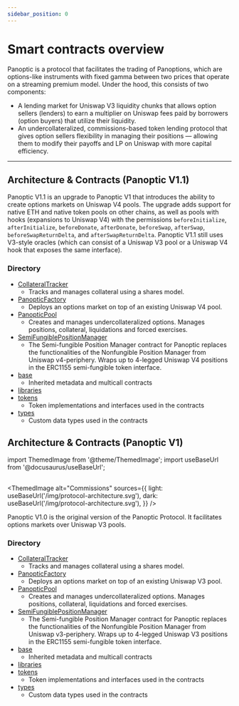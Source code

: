 ```yaml
---
sidebar_position: 0
---
```


# Smart contracts overview
Panoptic is a protocol that facilitates the trading of Panoptions, which are options-like instruments with fixed gamma between two prices that operate on a streaming premium model. Under the hood, this consists of two components:
- A lending market for Uniswap V3 liquidity chunks that allows option sellers (lenders) to earn a multiplier on Uniswap fees paid by borrowers (option buyers) that utilize their liquidity.
- An undercollateralized, commissions-based token lending protocol that gives option sellers flexibility in managing their positions — allowing them to modify their payoffs and LP on Uniswap with more capital efficiency.

---
## Architecture & Contracts (Panoptic V1.1)
Panoptic V1.1 is an upgrade to Panoptic V1 that introduces the ability to create options markets on Uniswap V4 pools. The upgrade adds support for native ETH and native token pools on other chains, as well as pools with hooks (expansions to Uniswap V4) with the permissions `beforeInitialize`, `afterInitialize`, `beforeDonate`, `afterDonate`, `beforeSwap`, `afterSwap`, `beforeSwapReturnDelta`, and `afterSwapReturnDelta`. Panoptic V1.1 still uses V3-style oracles (which can consist of a Uniswap V3 pool or a Uniswap V4 hook that exposes the same interface).
  
### Directory
- [CollateralTracker](/docs/developers/V1.1/contract.CollateralTracker)
  - Tracks and manages collateral using a shares model.
- [PanopticFactory](/docs/developers/V1.1/contract.PanopticFactory)
  - Deploys an options market on top of an existing Uniswap V4 pool. 
- [PanopticPool](/docs/developers/V1.1/contract.PanopticPool)
  - Creates and manages undercollateralized options. Manages positions, collateral, liquidations and forced exercises.
- [SemiFungiblePositionManager](/docs/developers/V1.1/contract.SemiFungiblePositionManager)
  - The Semi-fungible Position Manager contract for Panoptic replaces the functionalities of the Nonfungible Position Manager from Uniswap v4-periphery. Wraps up to 4-legged Uniswap V4 positions in the ERC1155 semi-fungible token interface.
- [base](/docs/developers/V1.1/base/abstract.Multicall)
  - Inherited metadata and multicall contracts
- [libraries](/docs/developers/V1.1/libraries/library.CallbackLib)
- [tokens](/docs/developers/V1.1/tokens/interfaces/interface.IERC20Partial)
  - Token implementations and interfaces used in the contracts
- [types](/docs/developers/V1.1/types/library.LeftRightLibrary)
  - Custom data types used in the contracts

## Architecture & Contracts (Panoptic V1)

import ThemedImage from '@theme/ThemedImage';
import useBaseUrl from '@docusaurus/useBaseUrl';

##
<ThemedImage
  alt="Commissions"
  sources={{
    light: useBaseUrl('/img/protocol-architecture.svg'),
    dark: useBaseUrl('/img/protocol-architecture.svg'),
  }}
/>

Panoptic V1.0 is the original version of the Panoptic Protocol. It facilitates options markets over Uniswap V3 pools.

### Directory
- [CollateralTracker](/docs/developers/V1.0/contract.CollateralTracker)
  - Tracks and manages collateral using a shares model.
- [PanopticFactory](/docs/developers/V1.0/contract.PanopticFactory)
  - Deploys an options market on top of an existing Uniswap V3 pool. 
- [PanopticPool](/docs/developers/V1.0/contract.PanopticPool)
  - Creates and manages undercollateralized options. Manages positions, collateral, liquidations and forced exercises.
- [SemiFungiblePositionManager](/docs/developers/V1.0/contract.SemiFungiblePositionManager)
  - The Semi-fungible Position Manager contract for Panoptic replaces the functionalities of the Nonfungible Position Manager from Uniswap v3-periphery. Wraps up to 4-legged Uniswap V3 positions in the ERC1155 semi-fungible token interface.
- [base](/docs/developers/V1.0/base/abstract.Multicall)
  - Inherited metadata and multicall contracts
- [libraries](/docs/developers/V1.0/libraries/library.CallbackLib)
- [tokens](/docs/developers/V1.0/tokens/interfaces/interface.IERC20Partial)
  - Token implementations and interfaces used in the contracts
- [types](/docs/developers/V1.0/types/library.LeftRightLibrary)
  - Custom data types used in the contracts
